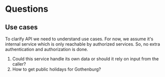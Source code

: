 # Questions

## Use cases
To clarify API we need to understand use cases. For now, we assume it's internal service which is only reachable by authorized services. So, no extra authentication and authorization is done.

1. Could this service handle its own data or should it rely on input from the caller?
2. How to get public holidays for Gothenburg?
